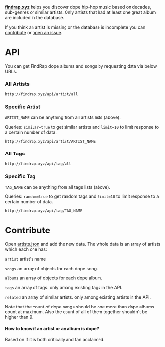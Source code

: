[**findrap.xyz**](//findrap.xyz) helps you discover dope hip-hop music based on decades, sub-genres or similar artists. Only artists that had at least one great album are included in the database.

If you think an artist is missing or the database is incomplete you can [contribute](https://github.com/poeti8/findrap.xyz/blob/master/README.md#contribute) or [open an issue](https://github.com/poeti8/findrap.xyz/issues).

# API
You can get FindRap dope albums and songs by requesting data via below URLs. 

### All Artists
```
http://findrap.xyz/api/artist/all
```

### Specific Artist
```ARTIST_NAME``` can be anything from all artists lists (above).

Queries: ```similar=true``` to get similar artists and  ```limit=10``` to limit response to a certain number of data.
```
http://findrap.xyz/api/artist/ARTIST_NAME
```

### All Tags
```
http://findrap.xyz/api/tag/all
```

### Specific Tag
```TAG_NAME``` can be anything from all tags lists (above).

Queries: ```random=true``` to get random tags and  ```limit=10``` to limit response to a certain number of data.
```
http://findrap.xyz/api/tag/TAG_NAME
```

# Contribute
Open [artists.json](https://github.com/poeti8/findrap.xyz/blob/master/artists.json) and add the new data. The whole data is an array of artists which each one has:

```artist```  artist's name

```songs```   an array of objects for each dope song.

```albums```  an array of objects for each dope album.

```tags```    an array of tags. only among existing tags in the API.

```related``` an array of similar artists. only among existing artists in the API.


Note that the count of dope songs should be one more than dope albums count at maximum. Also the count of all of them together shouldn't be higher than 9. 

#### How to know if an artist or an album is dope?
Based on if it is both critically and fan acclaimed.
